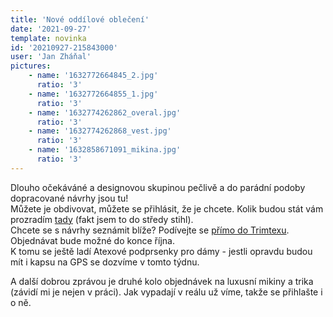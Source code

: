 ```yaml
---
title: 'Nové oddílové oblečení'
date: '2021-09-27'
template: novinka
id: '20210927-215843000'
user: 'Jan Zháňal'
pictures:
    - name: '1632772664845_2.jpg'
      ratio: '3'
    - name: '1632772664855_1.jpg'
      ratio: '3'
    - name: '1632774262862_overal.jpg'
      ratio: '3'
    - name: '1632774262868_vest.jpg'
      ratio: '3'
    - name: '1632858671091_mikina.jpg'
      ratio: '3'
---
```

Dlouho očekáváné a designovou skupinou pečlivě a do parádní podoby dopracované návrhy jsou tu!  
Můžete je obdivovat, můžete se přihlásit, že je chcete. Kolik budou stát vám prozradím [tady](https://drive.google.com/file/d/10M8BTtMoPBaJnqmccGHZt_gVSjTrud4f/view?usp=sharing) (fakt jsem to do středy stihl).  
Chcete se s návrhy seznámit blíže? Podívejte se [přímo do Trimtexu](https://preview.trimtex.ee/project/612cc3bb5172e/6135a9edbb59f). Objednávat bude možné do konce října.  
K tomu se ještě ladí Atexové podprsenky pro dámy - jestli opravdu budou mít i kapsu na GPS se dozvíme v tomto týdnu.

A další dobrou zprávou je druhé kolo objednávek na luxusní mikiny a trika (závidí mi je nejen v práci). Jak vypadají v reálu už víme, takže se přihlašte i o ně.
